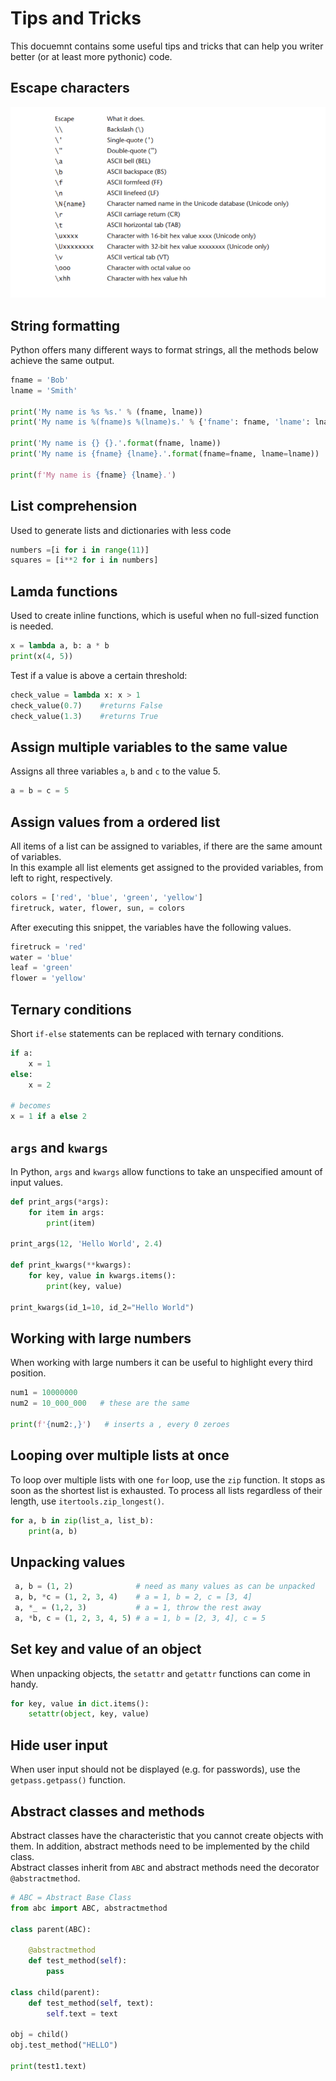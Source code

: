 # Tips and Tricks
This docuemnt contains some useful tips and tricks that can help you writer better (or at least more pythonic) code.

## Escape characters
![escape_characters.png](escape_characters.png)

## String formatting
Python offers many different ways to format strings, all the methods below achieve the same output.

```python
fname = 'Bob'
lname = 'Smith'

print('My name is %s %s.' % (fname, lname))
print('My name is %(fname)s %(lname)s.' % {'fname': fname, 'lname': lname})

print('My name is {} {}.'.format(fname, lname))
print('My name is {fname} {lname}.'.format(fname=fname, lname=lname))

print(f'My name is {fname} {lname}.')
```

## List comprehension
Used to generate lists and dictionaries with less code

```python
numbers =[i for i in range(11)]
squares = [i**2 for i in numbers]
```

## Lamda functions
Used to create inline functions, which is useful when no full-sized function is needed.

```python
x = lambda a, b: a * b
print(x(4, 5))
```

Test if a value is above a certain threshold:

```python
check_value = lambda x: x > 1
check_value(0.7)	#returns False
check_value(1.3)	#returns True
```

## Assign multiple variables to the same value
Assigns all three variables `a`, `b` and `c` to the value 5.

```python
a = b = c = 5
```

## Assign values from a ordered list
All items of a list can be assigned to variables, if there are the same amount of variables.  
In this example all list elements get assigned to the provided variables, from left to right, respectively.

```python
colors = ['red', 'blue', 'green', 'yellow']
firetruck, water, flower, sun, = colors
```

After executing this snippet, the variables have the following values.

```python
firetruck = 'red'
water = 'blue'
leaf = 'green'
flower = 'yellow'
```

## Ternary conditions
Short `if-else` statements can be replaced with ternary conditions.

```python
if a:
    x = 1
else:
    x = 2

# becomes
x = 1 if a else 2
```

## `args` and `kwargs`
In Python, `args` and `kwargs` allow functions to take an unspecified amount of input values.

```python
def print_args(*args):
    for item in args:
        print(item)

print_args(12, 'Hello World', 2.4)

def print_kwargs(**kwargs):
    for key, value in kwargs.items():
        print(key, value)

print_kwargs(id_1=10, id_2="Hello World")
```

## Working with large numbers
When working with large numbers it can be useful to highlight every third position.

```python
num1 = 10000000
num2 = 10_000_000   # these are the same

print(f'{num2:,}')   # inserts a , every 0 zeroes
```

## Looping over multiple lists at once
To loop over multiple lists with one `for` loop, use the `zip` function. It stops as soon as the shortest list is exhausted.
To process all lists regardless of their length, use `itertools.zip_longest()`.

```python
for a, b in zip(list_a, list_b):
    print(a, b)
```

## Unpacking values

```python
 a, b = (1, 2)              # need as many values as can be unpacked
 a, b, *c = (1, 2, 3, 4)    # a = 1, b = 2, c = [3, 4]
 a, *_ = (1,2, 3)           # a = 1, throw the rest away
 a, *b, c = (1, 2, 3, 4, 5) # a = 1, b = [2, 3, 4], c = 5
 ```

## Set key and value of an object
When unpacking objects, the `setattr` and `getattr` functions can come in handy.

```python
for key, value in dict.items():
    setattr(object, key, value)
```

## Hide user input
When user input should not be displayed (e.g. for passwords), use the `getpass.getpass()` function.

## Abstract classes and methods
Abstract classes have the characteristic that you cannot create objects with them. In addition, abstract methods need to be implemented by the child class.  
Abstract classes inherit from `ABC` and abstract methods need the decorator `@abstractmethod`.

```python
# ABC = Abstract Base Class
from abc import ABC, abstractmethod

class parent(ABC):

    @abstractmethod
    def test_method(self):
        pass

class child(parent):
    def test_method(self, text):
        self.text = text

obj = child()
obj.test_method("HELLO")

print(test1.text)
```
